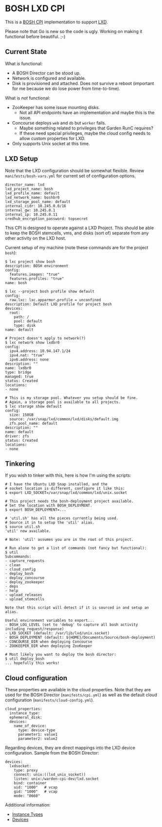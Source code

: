 # BOSH LXD CPI

This is a [BOSH CPI](https://bosh.io/) implementation to support [LXD](https://linuxcontainers.org/lxd/introduction/).

Please note that Go is new so the code is ugly. Working on making it functional before beautiful. ;-)

## Current State

What _is_ functional:
* A BOSH Director can be stood up.
* Network is configured and available.
* Disk is provisioned and attached. Does not survive a reboot (important for me because we do lose power from time-to-time).

What is _not_ functional:
* ZooKeeper has some issue mounting disks.
  - Not all API endpoints have an implementation and maybe this is the issue.
* Concourse deploys `web` and `db` but `worker` fails.
  - Maybe something related to privileges that Garden RunC requires?
  - If these need special privileges, maybe the cloud config needs to allow custom properties for LXD.
* Only supports Unix socket at this time.

## LXD Setup

Note that the LXD configuration should be somewhat flexible. Review `manifests/bosh-vars.yml` for current set of configuration options.

```
director_name: lxd
lxd_project_name: bosh
lxd_profile_name: default
lxd_network_name: boshbr0
lxd_storage_pool_name: default
internal_cidr: 10.245.0.0/16
internal_gw: 10.245.0.1
internal_ip: 10.245.0.11
credhub_encryption_password: topsecret
```
This CPI is designed to operate against a LXD Project. This should be able to keep the BOSH stemcells, vms, and disks (sort of) separate from any other activity on the LXD host.

Current setup of my machine (note these commands are for the project `bosh`):

```
$ lxc project show bosh
description: BOSH environment
config:
  features.images: "true"
  features.profiles: "true"
name: bosh

$ lxc --project bosh profile show default
config:
  raw.lxc: lxc.apparmor.profile = unconfined
description: Default LXD profile for project bosh
devices:
  root:
    path: /
    pool: default
    type: disk
name: default

# Project doesn't apply to network(?)
$ lxc network show lxdbr0
config:
  ipv4.address: 10.94.147.1/24
  ipv4.nat: "true"
  ipv6.address: none
description: ""
name: lxdbr0
type: bridge
managed: true
status: Created
locations:
- none

# This is my storage pool. Whatever you setup should be fine.
# Again, a storage pool is available to all projects.
$ lxc storage show default
config:
  size: 150GB
  source: /var/snap/lxd/common/lxd/disks/default.img
  zfs.pool_name: default
description: ""
name: default
driver: zfs
status: Created
locations:
- none
```

## Tinkering

If you wish to tinker with this, here is how I'm using the scripts:

```
# I have the Ubuntu LXD Snap installed, and the
# socket location is different, configure it like this:
$ export LXD_SOCKET=/var/snap/lxd/common/lxd/unix.socket

# This project needs the bosh-deployment project available.
# Set the location with BOSH_DEPLOYMENT.
$ export BOSH_DEPLOYMENT=...

# 'util.sh' has all the pieces currently being used.
# Source it in to setup the 'util' alias.
$ source util.sh
'util' now available.

# Note: 'util' assumes you are in the root of this project.

# Run alone to get a list of commands (not fancy but functional):
$ util
Subcommands:
- capture_requests
- clean
- cloud_config
- deploy_bosh
- deploy_concourse
- deploy_zookeeper
- deps
- help
- upload_releases
- upload_stemcells

Note that this script will detect if it is sourced in and setup an alias.

Useful environment variables to export...
- BOSH_LOG_LEVEL (set to 'debug' to capture all bosh activity including request/response)
- LXD_SOCKET (default: /var/lib/lxd/unix.socket)
- BOSH_DEPLOYMENT (default: ${HOME}/Documents/Source/bosh-deployment)
- CONCOURSE_DIR when deploying Concourse
- ZOOKEEPER_DIR when deploying ZooKeeper

# Most likely you want to deploy the bosh director:
$ util deploy_bosh
... hopefully this works!
```

## Cloud configuration

These properties are available in the cloud properties. Note that they are used for the BOSH Director (`manifests/cpi.yml`) as well as the default cloud configuration (`manifests/cloud-config.yml`).

```
cloud_properties:
  instance_type:
  ephemeral_disk:
  devices:
    name_of_device:
      type: device-type
      parameter1: value1
      parameter2: value2
```

Regarding devices, they are direct mappings into the LXD device configuration.  Sample from the BOSH Director:

```
devices:
  lxdsocket:
    type: proxy
    connect: unix:((lxd_unix_socket))
    listen: unix:/warden-cpi-dev/lxd.socket
    bind: container
    uid: "1000"   # vcap
    gid: "1000"   # vcap
    mode: "0660"
```

Additional information:
* [Instance Types](https://github.com/dustinkirkland/instance-type)
* [Devices](https://github.com/lxc/lxd/blob/master/doc/containers.md#devices-configuration)
